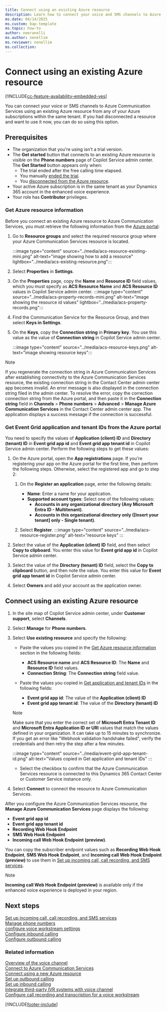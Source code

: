 ```yaml
---
title: Connect using an existing Azure resource
description: Learn how to connect your voice and SMS channels to Azure Communication Services using an existing Azure resource.
ms.date: 04/14/2025
ms.custom: bap-template
ms.topic: how-to
author: neeranelli
ms.author: nenellim
ms.reviewer: nenellim
ms.collection:
---
```


# Connect using an existing Azure resource

[!INCLUDE[cc-feature-availability-embedded-yes](../../includes/cc-feature-availability-embedded-yes.md)]


You can connect your voice or SMS channels to Azure Communication Services using an existing Azure resource from any of your Azure subscriptions within the same tenant. If you had disconnected a resource and want to use it now, you can do so using this option.

## Prerequisites

- The organization that you're using isn't a trial version.
- The **Get started** button that connects to an existing Azure resource is visible on the **Phone numbers** page of Copilot Service admin center. The **Get Started** button appears only when:
  - The trial ended after the free calling time elapsed.
  - You manually [ended the trial](voice-channel-trial-phone-numbers.md#end-the-trial).
  - You [disconnected from the Azure resource](voice-channel-disconnect-from-acs.md). 
- Your active Azure subscription is in the same tenant as your Dynamics 365 account in the enhanced voice experience.
- Your role has **Contributor** privileges.

### Get Azure resource information

Before you connect an existing Azure resource to Azure Communication Services, you must retrieve the following information from the [Azure portal](https://ms.portal.azure.com/):

1. Go to **Resource groups** and select the required resource group where your Azure Communication Services resource is located.
 
   :::image type="content" source="../media/acs-resource-existing-mini.png" alt-text="image showing how to add a resource" lightbox="../media/acs-existing-resource.png":::
   
1. Select **Properties** in **Settings**.
1. On the **Properties** page, copy the **Name** and **Resource ID** field values, which you must specify as **ACS Resource Name** and **ACS Resource ID** values in Copilot Service admin center.
   :::image type="content" source="../media/acs-property-records-mini.png" alt-text="image showing the resource id values" lightbox="../media/acs-property-records.png":::
   
1. Find the Communication Service for the Resource Group, and then select **Keys in Settings**.
1. On the **Keys**, copy the **Connection string** in **Primary key**. You use this value as the value of **Connection string** in Copilot Service admin center.

   :::image type="content" source="../media/acs-resource-keys.png" alt-text="image showing resource keys":::

> [!NOTE]
> If you regenerate the connection string in Azure Communication Services after establishing connectivity to the Azure Communication Services resource, the existing connection string in the Contact Center admin center app becomes invalid. An error message is also displayed in the connection string filed in the admin center. To resolve the error, copy the correction connection string from the Azure portal, and then paste it in the **Connection string** field in **Channels** > **Phone numbers** > **Advanced** > **Manage Azure Communication Services** in the Contact Center admin center app. The application displays a success message if the connection is successful.

### Get Event Grid application and tenant IDs from the Azure portal

You need to specify the values of **Application (client) ID** and **Directory (tenant) ID** in **Event grid app id** and **Event grid app tenant id** in Copilot Service admin center. Perform the following steps to get these values:

1. On the Azure portal, open the **App registrations** page. If you're registering your app on the Azure portal for the first time, then perform the following steps. Otherwise, select the registered app and go to step 2:

    1. On the **Register an application** page, enter the following details:

        - **Name**: Enter a name for your application.
        - **Supported account types**: Select one of the following values:
          - **Accounts in any organizational directory (Any Microsoft Entra ID - Multitenant)**.
          - **Accounts in this organizational directory only ([Insert your tenant] only - Single tenant)**.

    1. Select **Register**.
       :::image type="content" source="../media/acs-resource-register.png" alt-text="resource keys" :::

1. Select the value of the **Application (client) ID** field, and then select **Copy to clipboard**. You enter this value for **Event grid app id** in Copilot Service admin center.

1. Select the value of the **Directory (tenant) ID** field, select the **Copy to clipboard** button, and then note the value. You enter this value for **Event grid app tenant id** in Copilot Service admin center.
   
1. Select **Owners** and add your account as the application owner.  

## Connect using an existing Azure resource

1. In the site map of Copilot Service admin center, under **Customer support**, select **Channels**.
1. Select **Manage** for **Phone numbers**.
1. Select **Use existing resource** and specify the following:
     - Paste the values you copied in the [Get Azure resource information](#get-azure-resource-information) section in the following fields:
       - **ACS Resource name** and **ACS Resource ID**: The **Name** and **Resource ID** field values.
       - **Connection String**: The **Connection string** field value.
     - Paste the values you copied in [Get application and tenant IDs](#get-event-grid-application-and-tenant-ids-from-the-azure-portal) in the following fields:
     
       - **Event grid app id**: The value of the **Application (client) ID** 
       - **Event grid app tenant id**: The value of the **Directory (tenant) ID**

     > [!NOTE]
     > Make sure that you enter the correct set of **Microsoft Entra Tenant ID** and **Microsoft Entra Application ID or URl** values that match the values defined in your organization. It can take up to 15 minutes to synchronize. If you get an error like "Webhook validation handshake failed", verify the credentials and then retry the step after a few minutes.
   

      :::image type="content" source="../media/event-grid-app-tenant-id.png" alt-text="Values copied in Get application and tenant IDs" :::  

     - Select the checkbox to confirm that the Azure Communication Services resource is connected to this Dynamics 365 Contact Center or Customer Service instance only.

1. Select **Connect** to connect the resource to Azure Communication Services.

After you configure the Azure Communication Services resource, the **Manage Azure Communication Services** page displays the following:
 - **Event grid app id**
 - **Event grid app tenant id**
 - **Recording Web Hook Endpoint**
 - **SMS Web Hook Endpoint**
 - **Incoming call Web Hook Endpoint (preview)**.

You can copy the subscriber endpoint values such as **Recording Web Hook Endpoint**, **SMS Web Hook Endpoint**, and **Incoming call Web Hook Endpoint (preview)** to use them in [Set up incoming call, call recording, and SMS services](voice-channel-configure-services.md).

> [!NOTE]
> **Incoming call Web Hook Endpoint (preview)** is available only if the enhanced voice experience is deployed in your region.


## Next steps

[Set up incoming call, call recording, and SMS services](voice-channel-configure-services.md)  
[Manage phone numbers](voice-channel-manage-phone-numbers.md)  
[configure voice workstream settings](create-workstreams.md)  
[Configure inbound calling](voice-channel-inbound-calling.md)  
[Configure outbound calling](voice-channel-outbound-calling.md)    

### Related information

[Overview of the voice channel](voice-channel.md)  
[Connect to Azure Communication Services](voice-channel-acs-resource.md)  
[Connect using a new Azure resource](voice-channel-connect-new-resource.md)  
[Set up outbound calling](voice-channel-outbound-calling.md)  
[Set up inbound calling](../voice-channel-route-queues.md)  
[Integrate third-party IVR systems with voice channel](voice-channel-contextual-transfer-external-ivr.md)  
[Configure call recording and transcription for a voice workstream](voice-channel-configure-transcripts.md)  


[!INCLUDE[footer-include](../../includes/footer-banner.md)]
